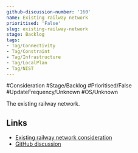 ```yaml
---
github-discussion-number: '160'
name: Existing railway network
prioritised: 'False'
slug: existing-railway-network
stage: Backlog
tags:
- Tag/Connectivity
- Tag/Constraint
- Tag/Infrastructure
- Tag/LocalPlan
- Tag/NIST
---
```


#Consideration #Stage/Backlog #Prioritised/False #UpdateFrequency/Unknown #OS/Unknown

The existing railway network.

## Links

* [Existing railway network consideration](https://design.planning.data.gov.uk/planning-consideration/existing-railway-network)
* [GitHub discussion](https://github.com/digital-land/data-standards-backlog/discussions/160)